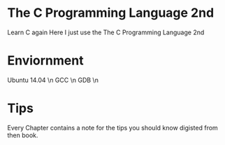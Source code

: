 # The C Programming Language 2nd
Learn C again
Here I just use the The C Programming Language 2nd
# Enviornment
Ubuntu 14.04 \n
GCC \n
GDB \n
# Tips
Every Chapter contains a note for the tips you should know digisted from then book.
